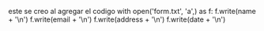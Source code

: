 este se creo al agregar el codigo
    with open('form.txt', 'a',) as f:
        f.write(name + '\n')
        f.write(email + '\n')
        f.write(address + '\n')
        f.write(date + '\n')

